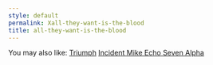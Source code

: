 ```yaml
---
style: default
permalink: Xall-they-want-is-the-blood
title: all-they-want-is-the-blood
---
```

You may also like:
[Triumph](http://scp-wiki.net/triumph)
[Incident Mike Echo Seven Alpha](http://scp-wiki.net/incident-mike-echo-seven-alpha)